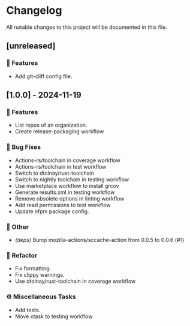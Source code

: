 # Changelog

All notable changes to this project will be documented in this file.

## [unreleased]

### 🚀 Features

- Add git-cliff config file.

## [1.0.0] - 2024-11-19

### 🚀 Features

- List repos of an organization.
- Create release-packaging workflow

### 🐛 Bug Fixes

- Actions-rs/toolchain in coverage workflow
- Actions-rs/toolchain in test workflow
- Switch to dtolnay/rust-toolchain
- Switch to nightly toolchain in testing workflow
- Use marketplace workflow to install grcov
- Generate results.xml in testing workflow
- Remove obsolete options in linting workflow
- Add read permissions to test workflow
- Update nfpm package config.

### 💼 Other

- *(deps)* Bump mozilla-actions/sccache-action from 0.0.5 to 0.0.6 (#1)

### 🚜 Refactor

- Fix formatting.
- Fix clippy warnings.
- Use dtolnay/rust-toolchain in coverage workflow

### ⚙️ Miscellaneous Tasks

- Add tests.
- Move xtask to testing workflow

<!-- generated by git-cliff -->

